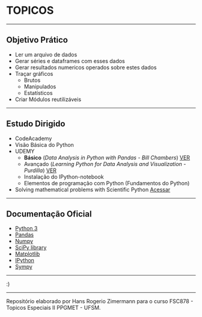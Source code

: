 # TOPICOS
----
## Objetivo Prático
* Ler um arquivo de dados
* Gerar séries e dataframes com esses dados
* Gerar resultados numericos operados sobre estes dados
* Traçar gráficos
    - Brutos
    - Manipulados
    - Estatísticos
* Criar Módulos reutilizáveis


----

## Estudo Dirigido

* CodeAcademy
* Visão Básica do Python
* UDEMY
    - **Básico** (*Data Analysis in Python with Pandas - Bill Chambers*) [VER](https://www.udemy.com/data-analysis-in-python-with-pandas/)
    - Avançado (*Learning Python for Data Analysis and Visualization - Purdilla*) [VER](https://www.udemy.com/learning-python-for-data-analysis-and-visualization/)
    - Instalação do IPython-notebook
    - Elementos de programação com Python (Fundamentos do Python)
* Solving mathematical problems with Scientific Python [Acessar](http://anaconda.org/ijstokes/13-scientificpython/notebook)

----
## Documentação Oficial

* [Python 3](https://docs.python.org/3/)
* [Pandas](http://pandas.pydata.org/)
* [Numpy](http://www.numpy.org/)
* [SciPy library](http://scipy.org/scipylib/index.html)
* [Matplotlib](http://matplotlib.org/)
* [IPython](http://ipython.org/)
* [Sympy](http://sympy.org/)

----
:)




----
Repositório elaborado por Hans Rogerio Zimermann para o curso FSC878 - Topicos Especiais II PPGMET - UFSM.

